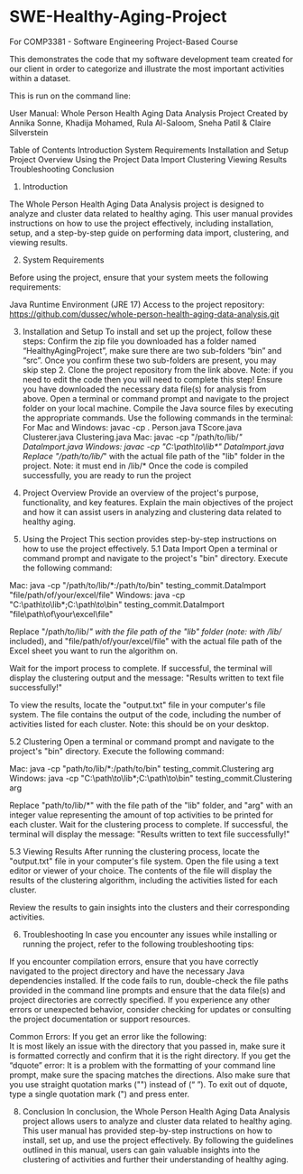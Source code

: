 # SWE-Healthy-Aging-Project
For COMP3381 - Software Engineering Project-Based Course

This demonstrates the code that my software development team created for our client in order to categorize and illustrate the most important activities within a dataset.

This is run on the command line: 

User Manual: Whole Person Health Aging Data Analysis Project
Created by Annika Sonne, Khadija Mohamed, Rula Al-Saloom, Sneha Patil & Claire Silverstein

Table of Contents
Introduction
System Requirements
Installation and Setup
Project Overview
Using the Project
Data Import
Clustering
Viewing Results
Troubleshooting
Conclusion

1. Introduction

The Whole Person Health Aging Data Analysis project is designed to analyze and cluster data related to healthy aging. This user manual provides instructions on how to use the project effectively, including installation, setup, and a step-by-step guide on performing data import, clustering, and viewing results.

2. System Requirements

Before using the project, ensure that your system meets the following requirements:

Java Runtime Environment (JRE 17) 
Access to the project repository: https://github.com/dussec/whole-person-health-aging-data-analysis.git

3. Installation and Setup
To install and set up the project, follow these steps:
Confirm the zip file you downloaded has a folder named “HealthyAgingProject”, make sure there are two sub-folders “bin” and “src”. Once you confirm these two sub-folders are present, you may skip step 2. 
Clone the project repository from the link above. 
Note: if you need to edit the code then you will need to complete this step!
Ensure you have downloaded the necessary data file(s) for analysis from above. 
Open a terminal or command prompt and navigate to the project folder on your local machine.
Compile the Java source files by executing the appropriate commands. Use the following commands in the terminal:
For Mac and Windows: javac -cp . Person.java TScore.java Clusterer.java Clustering.java 
Mac: javac -cp "/path/to/lib/*" DataImport.java 
Windows: javac -cp "C:\path\to\lib\*" DataImport.java
Replace "/path/to/lib/*" with the actual file path of the "lib" folder in the project. Note: it must end in /lib/*
Once the code is compiled successfully, you are ready to run the project

4. Project Overview
Provide an overview of the project's purpose, functionality, and key features. Explain the main objectives of the project and how it can assist users in analyzing and clustering data related to healthy aging.

5. Using the Project
This section provides step-by-step instructions on how to use the project effectively.
5.1 Data Import
Open a terminal or command prompt and navigate to the project's "bin" directory.
Execute the following command:

Mac: java -cp "/path/to/lib/*:/path/to/bin" testing_commit.DataImport "file/path/of/your/excel/file"
Windows: java -cp "C:\path\to\lib\*;C:\path\to\bin" testing_commit.DataImport "file\path\of\your\excel\file"

Replace "/path/to/lib/*" with the file path of the "lib" folder (note: with /lib/* included), and "file/path/of/your/excel/file" with the actual file path of the Excel sheet you want to run the algorithm on.

Wait for the import process to complete. If successful, the terminal will display the clustering output and the message: "Results written to text file successfully!" 

To view the results, locate the "output.txt" file in your computer's file system. The file contains the output of the code, including the number of activities listed for each cluster. Note: this should be on your desktop.

5.2 Clustering
Open a terminal or command prompt and navigate to the project's "bin" directory.
Execute the following command:

Mac: java -cp "path/to/lib/*:/path/to/bin" testing_commit.Clustering arg
Windows: java -cp "C:\path\to\lib\*;C:\path\to\bin" testing_commit.Clustering arg



Replace "path/to/lib/*" with the file path of the "lib" folder, and "arg" with an integer value representing the amount of top activities to be printed for each cluster.
Wait for the clustering process to complete. If successful, the terminal will display the message: "Results written to text file successfully!"

5.3 Viewing Results
After running the clustering process, locate the "output.txt" file in your computer's file system.
Open the file using a text editor or viewer of your choice. The contents of the file will display the results of the clustering algorithm, including the activities listed for each cluster.

Review the results to gain insights into the clusters and their corresponding activities.


6. Troubleshooting
In case you encounter any issues while installing or running the project, refer to the following troubleshooting tips:

If you encounter compilation errors, ensure that you have correctly navigated to the project directory and have the necessary Java dependencies installed.
If the code fails to run, double-check the file paths provided in the command line prompts and ensure that the data file(s) and project directories are correctly specified.
If you experience any other errors or unexpected behavior, consider checking for updates or consulting the project documentation or support resources.

Common Errors:
If you get an error like the following:  
It is most likely an issue with the directory that you passed in, make sure it is formatted correctly and confirm that it is the right directory.
If you get the “dquote” error:
It is a problem with the formatting of your command line prompt, make sure the spacing matches the directions. Also make sure that you use straight quotation marks ("") instead of (“ ”).
To exit out of dquote, type a single quotation mark (") and press enter.

8. Conclusion
In conclusion, the Whole Person Health Aging Data Analysis project allows users to analyze and cluster data related to healthy aging. This user manual has provided step-by-step instructions on how to install, set up, and use the project effectively. By following the guidelines outlined in this manual, users can gain valuable insights into the clustering of activities and further their understanding of healthy aging.

